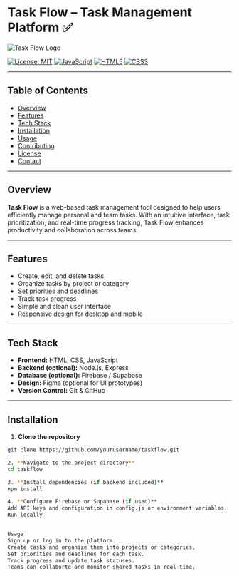 # Task Flow – Task Management Platform ✅

![Task Flow Logo](path/to/logo.png)

[![License: MIT](https://img.shields.io/badge/License-MIT-yellow.svg)](https://opensource.org/licenses/MIT)
[![JavaScript](https://img.shields.io/badge/JS-ES6-yellow)](https://developer.mozilla.org/en-US/docs/Web/JavaScript)
[![HTML5](https://img.shields.io/badge/HTML5-orange)](https://developer.mozilla.org/en-US/docs/Web/HTML)
[![CSS3](https://img.shields.io/badge/CSS3-blue)](https://developer.mozilla.org/en-US/docs/Web/CSS)

---

## Table of Contents
- [Overview](#overview)
- [Features](#features)
- [Tech Stack](#tech-stack)
- [Installation](#installation)
- [Usage](#usage)
- [Contributing](#contributing)
- [License](#license)
- [Contact](#contact)

---

## Overview
**Task Flow** is a web-based task management tool designed to help users efficiently manage personal and team tasks. With an intuitive interface, task prioritization, and real-time progress tracking, Task Flow enhances productivity and collaboration across teams.

---

## Features
- Create, edit, and delete tasks
- Organize tasks by project or category
- Set priorities and deadlines
- Track task progress
- Simple and clean user interface
- Responsive design for desktop and mobile

---

## Tech Stack
- **Frontend:** HTML, CSS, JavaScript  
- **Backend (optional):** Node.js, Express  
- **Database (optional):** Firebase / Supabase  
- **Design:** Figma (optional for UI prototypes)  
- **Version Control:** Git & GitHub  

---

## Installation
1. **Clone the repository**  
```bash
git clone https://github.com/yourusername/taskflow.git

2. **Navigate to the project directory**
cd taskflow

3. **Install dependencies (if backend included)**
npm install

4. **Configure Firebase or Supabase (if used)**
Add API keys and configuration in config.js or environment variables.
Run locally


Usage
Sign up or log in to the platform.
Create tasks and organize them into projects or categories.
Set priorities and deadlines for each task.
Track progress and update task statuses.
Teams can collaborte and monitor shared tasks in real-time.